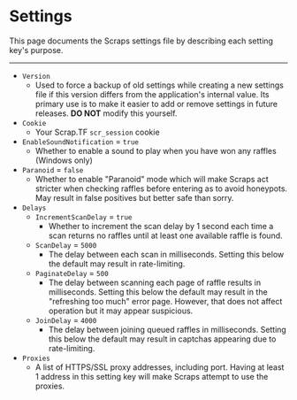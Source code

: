 # Settings

This page documents the Scraps settings file by describing each setting key's purpose.

---

- `Version`
  - Used to force a backup of old settings while creating a new settings file if this version differs from the application's internal value. Its primary use is to make it easier to add or remove settings in future releases. **DO NOT** modify this yourself.
- `Cookie`
  - Your Scrap.TF `scr_session` cookie
- `EnableSoundNotification` = `true`
  - Whether to enable a sound to play when you have won any raffles (Windows only)
- `Paranoid` = `false`
  - Whether to enable "Paranoid" mode which will make Scraps act stricter when checking raffles before entering as to avoid honeypots. May result in false positives but better safe than sorry.
- `Delays`
  - `IncrementScanDelay` = `true`
    - Whether to increment the scan delay by 1 second each time a scan returns no raffles until at least one available raffle is found.
  - `ScanDelay` = `5000`
    - The delay between each scan in milliseconds. Setting this below the default may result in rate-limiting.
  - `PaginateDelay` = `500`
    - The delay between scanning each page of raffle results in milliseconds. Setting this below the default may result in the "refreshing too much" error page. However, that does not affect operation but it may appear suspicious.
  - `JoinDelay` = `4000`
    - The delay between joining queued raffles in milliseconds. Setting this below the default may result in captchas appearing due to rate-limiting.
- `Proxies`
  - A list of HTTPS/SSL proxy addresses, including port. Having at least 1 address in this setting key will make Scraps attempt to use the proxies.